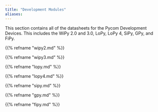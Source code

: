 ```yaml
---
title: "Development Modules"
aliases:
---
```


This section contains all of the datasheets for the Pycom Development Devices. This includes the WiPy 2.0 and 3.0, LoPy, LoPy 4, SiPy, GPy, and FiPy.

{{% refname "wipy2.md" %}}

{{% refname "wipy3.md" %}}

{{% refname "lopy.md" %}}

{{% refname "lopy4.md" %}}

{{% refname "sipy.md" %}}

{{% refname "gpy.md" %}}

{{% refname "fipy.md" %}}

